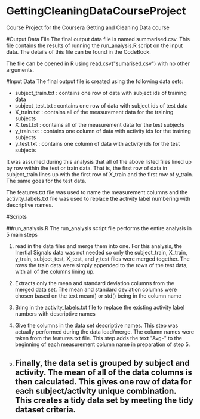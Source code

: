 # GettingCleaningDataCourseProject
Course Project for the Coursera Getting and Cleaning Data course

#Output Data File
The final output data file is named summarised.csv. This file contains the results of running the run_analysis.R script on the input data. The details of this file can be found in the CodeBook.

The file can be opened in R using read.csv("sumarised.csv") with no other arguments.

#Input Data
The final output file is created using the following data sets:

- subject_train.txt : contains one row of data with subject ids of training data
- subject_test.txt : contains one row of data with subject ids of test data
- X_train.txt : contains all of the measurement data for the training subjects
- X_test.txt : contains all of the measurement data for the test subjects
- y_train.txt : contains one column of data with activity ids for the training subjects
- y_test.txt : contains one column of data with activity ids for the test subjects

It was assumed during this analysis that all of the above listed files lined up by row within the test or train data. That is, the first row of data in subject_train lines up with the first row of X_train and the first row of y_train. The same goes for the test data. 

The features.txt file was used to name the measurement columns and the activity_labels.txt file was used to replace the
activity label numbering with descriptive names.

#Scripts

##run_analysis.R
The run_analysis script file performs the entire analysis in 5 main steps

1. read in the data files and merge them into one. For this analysis, the Inertial Signals data was not needed
   so only the subject_train, X_train, y_train, subject_test, X_test, and y_test files were merged together. The rows 
   the train data were simply appended to the rows of the test data, with all of the columns lining up.
   
2. Extracts only the mean and standard deviation columns from the merged data set. The mean and standard deviation
   columns were chosen based on the text mean() or std() being in the column name
   
3. Bring in the activity_labels.txt file to replace the existing activity label numbers with descriptive names

4. Give the columns in the data set descriptive names. This step was actually performed during the data load/merge.
   The column names were taken from the features.txt file. This step adds the text "Avg-" to the beginning of each
   measurement column name in preparation of step 5.
   
5. Finally, the data set is grouped by subject and activity. The mean of all of the data columns is then calculated.
   This gives one row of data for each subject/activity unique combination. This creates a tidy data set by meeting the    tidy dataset criteria.
   - 